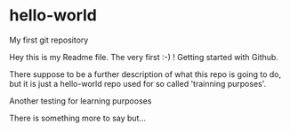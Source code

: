 # hello-world
My first git repository

Hey this is my Readme file. The very first :-) ! 
Getting started with Github.

There suppose to be a further description of what this repo is going to do, 
but it is just a hello-world repo used for so called 'trainning purposes'.

Another testing for learning purpooses

There is something more to say but...


